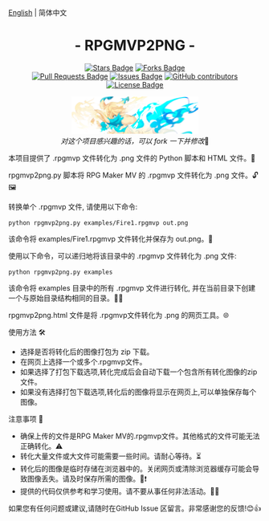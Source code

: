[English](./README.md) | 简体中文

<div align="center">
<!-- 标题 -->

<h1 align="center">
  - RPGMVP2PNG - 
</h1>

<!-- star数, fork数, pulls数, issues数, contributors数, 开源协议 -->
<a href="https://github.com/DrRyanHuang/rpgmvp2png/stargazers"><img src="https://img.shields.io/github/stars/DrRyanHuang/rpgmvp2png" alt="Stars Badge"/></a>
<a href="https://github.com/DrRyanHuang/rpgmvp2png/network/members"><img src="https://img.shields.io/github/forks/DrRyanHuang/rpgmvp2png" alt="Forks Badge"/></a>
<br/>
<a href="https://github.com/DrRyanHuang/rpgmvp2png/pulls"><img src="https://img.shields.io/github/issues-pr/DrRyanHuang/rpgmvp2png" alt="Pull Requests Badge"/></a>
<a href="https://github.com/DrRyanHuang/rpgmvp2png/issues"><img src="https://img.shields.io/github/issues/DrRyanHuang/rpgmvp2png" alt="Issues Badge"/></a>
<a href="https://github.com/DrRyanHuang/rpgmvp2png/graphs/contributors"><img alt="GitHub contributors" src="https://img.shields.io/github/contributors/DrRyanHuang/rpgmvp2png?color=2b9348"></a>
<a href="https://github.com/DrRyanHuang/rpgmvp2png/blob/master/LICENSE"><img src="https://img.shields.io/github/license/DrRyanHuang/rpgmvp2png?color=2b9348" alt="License Badge"/></a>





<!-- logo -->
<img alt="LOGO" src="logo/CutIn_Furea.png" width="50%"> </img>
<br/>
<i>对这个项目感兴趣的话，可以 fork 一下并修改</i>🌟

</div>


本项目提供了 .rpgmvp 文件转化为 .png 文件的 Python 脚本和 HTML 文件。📜

rpgmvp2png.py 脚本将 RPG Maker MV 的 .rpgmvp 文件转化为 .png 文件。🔓🖼️

转换单个 .rpgmvp 文件, 请使用以下命令:


```
python rpgmvp2png.py examples/Fire1.rpgmvp out.png
```
该命令将 examples/Fire1.rpgmvp 文件转化并保存为 out.png。🚀

使用以下命令，可以递归地将该目录中的 .rpgmvp 文件转化为 .png 文件:

```
python rpgmvp2png.py examples
```

该命令将 examples 目录中的所有 .rpgmvp 文件进行转化, 并在当前目录下创建一个与原始目录结构相同的目录。📂✨

rpgmvp2png.html 文件是将 .rpgmvp文件转化为 .png 的网页工具。🌐


使用方法 🛠️

- 选择是否将转化后的图像打包为 zip 下载。
- 在网页上选择一个或多个.rpgmvp文件。
- 如果选择了打包下载选项,转化完成后会自动下载一个包含所有转化图像的zip文件。
- 如果没有选择打包下载选项,转化后的图像将显示在网页上,可以单独保存每个图像。

注意事项 📝

- 确保上传的文件是RPG Maker MV的.rpgmvp文件。其他格式的文件可能无法正确转化。⚠️
- 转化大量文件或大文件可能需要一些时间。请耐心等待。⏳
- 转化后的图像是临时存储在浏览器中的。关闭网页或清除浏览器缓存可能会导致图像丢失。请及时保存所需的图像。💾❗
- 提供的代码仅供参考和学习使用。请不要从事任何非法活动。🙏❌


如果您有任何问题或建议,请随时在GitHub Issue 区留言。非常感谢您的反馈!😊👍
